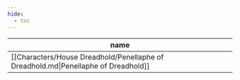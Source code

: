 ```yaml
---
hide:
  - toc
---
```

| name                                                                               |
| ---------------------------------------------------------------------------------- |
| [[Characters/House Dreadhold/Penellaphe of Dreadhold.md\|Penellaphe of Dreadhold]] |


<div style="width:100%; height:700px;" id="tree"></div>

<script>
  document.onreadystatechange = function () {
     if (document.readyState == "complete") {
     	  let family = new FamilyTree(document.getElementById("tree"), {
            nodeBinding: {field_0: "name",field_1: "title",field_2: "house",img_0: "photo" },
            levelSeparation: 100,
            siblingSeparation: 100,
            subtreeSeparation:150,
            template: "john",
            editForm: {
            photoBinding: "photo",
            buttons: null
            },
            roots: [1],
            filterBy: {
	            gender: {},
	            house: {} ,
	            status: {
		            Deceased: { checked:false }
	            }
            },
            nodes:  [{"id":1,"photo":"../../images/Penellaphe of Dreadhold.jpg","name":"Penellaphe of Dreadhold","birth":"465","pids":[],"gender":"female","house":"House Dreadhold","status":"Alive"}]
		})


		
		family.on('render-link', function (sender, args) {
			var cnodeData = family.get(args.cnode.id);
			var nodeData = family.get(args.node.id);

			if (cnodeData.divorced != undefined && nodeData.divorced != undefined && cnodeData.divorced.includes(args.node.id) && nodeData.divorced.includes(args.cnode.id)) {

				args.html = args.html
					.replace("path", "path stroke-dasharray='3, 2'");
					
				args.html = args.html
					.replace(/stroke=\"*\"/g, "stroke='#AA1945'");
			}
		});
	}
}

</script>